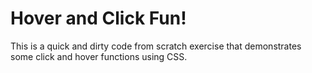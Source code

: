 # Hover and Click Fun!

This is a quick and dirty code from scratch exercise that demonstrates some click and hover functions using CSS.